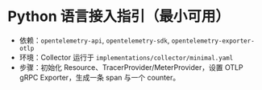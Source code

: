 # Python 语言接入指引（最小可用）

- 依赖：`opentelemetry-api`, `opentelemetry-sdk`, `opentelemetry-exporter-otlp`
- 环境：Collector 运行于 `implementations/collector/minimal.yaml`
- 步骤：初始化 Resource、TracerProvider/MeterProvider，设置 OTLP gRPC Exporter，生成一条 span 与一个 counter。
